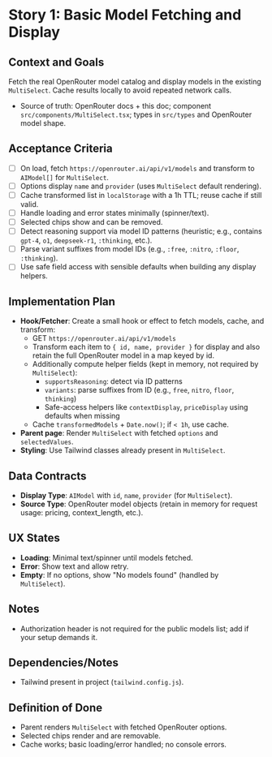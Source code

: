 # Story 1: Basic Model Fetching and Display

## Context and Goals
Fetch the real OpenRouter model catalog and display models in the existing `MultiSelect`. Cache results locally to avoid repeated network calls.

- Source of truth: OpenRouter docs + this doc; component `src/components/MultiSelect.tsx`; types in `src/types` and OpenRouter model shape.

## Acceptance Criteria
- [ ] On load, fetch `https://openrouter.ai/api/v1/models` and transform to `AIModel[]` for `MultiSelect`.
- [ ] Options display `name` and `provider` (uses `MultiSelect` default rendering).
- [ ] Cache transformed list in `localStorage` with a 1h TTL; reuse cache if still valid.
- [ ] Handle loading and error states minimally (spinner/text).
- [ ] Selected chips show and can be removed.
- [ ] Detect reasoning support via model ID patterns (heuristic; e.g., contains `gpt-4`, `o1`, `deepseek-r1`, `:thinking`, etc.).
- [ ] Parse variant suffixes from model IDs (e.g., `:free`, `:nitro`, `:floor`, `:thinking`).
- [ ] Use safe field access with sensible defaults when building any display helpers.

## Implementation Plan
- __Hook/Fetcher__: Create a small hook or effect to fetch models, cache, and transform:
  - GET `https://openrouter.ai/api/v1/models`
  - Transform each item to `{ id, name, provider }` for display and also retain the full OpenRouter model in a map keyed by id.
  - Additionally compute helper fields (kept in memory, not required by `MultiSelect`):
    - `supportsReasoning`: detect via ID patterns
    - `variants`: parse suffixes from ID (e.g., `free`, `nitro`, `floor`, `thinking`)
    - Safe-access helpers like `contextDisplay`, `priceDisplay` using defaults when missing
  - Cache `transformedModels` + `Date.now()`; if `< 1h`, use cache.
- __Parent page__: Render `MultiSelect` with fetched `options` and `selectedValues`.
- __Styling__: Use Tailwind classes already present in `MultiSelect`.

## Data Contracts
- __Display Type__: `AIModel` with `id`, `name`, `provider` (for `MultiSelect`).
- __Source Type__: OpenRouter model objects (retain in memory for request usage: pricing, context_length, etc.).

## UX States
- __Loading__: Minimal text/spinner until models fetched.
- __Error__: Show text and allow retry.
- __Empty__: If no options, show "No models found" (handled by `MultiSelect`).

## Notes
- Authorization header is not required for the public models list; add if your setup demands it.

## Dependencies/Notes
- Tailwind present in project (`tailwind.config.js`).

## Definition of Done
- Parent renders `MultiSelect` with fetched OpenRouter options.
- Selected chips render and are removable.
- Cache works; basic loading/error handled; no console errors.
